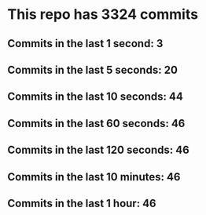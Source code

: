 # This repo has 3324 commits

## Commits in the last 1 second: 3
## Commits in the last 5 seconds: 20
## Commits in the last 10 seconds: 44
## Commits in the last 60 seconds: 46
## Commits in the last 120 seconds: 46
## Commits in the last 10 minutes: 46
## Commits in the last 1 hour: 46
